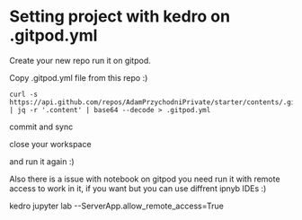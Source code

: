 # Setting project with kedro on .gitpod.yml

Create your new repo run it on gitpod.

Copy .gitpod.yml file from this repo :) 

```
curl -s https://api.github.com/repos/AdamPrzychodniPrivate/starter/contents/.gitpod.yml | jq -r '.content' | base64 --decode > .gitpod.yml
```

commit and sync 

close your workspace 

and run it again :) 

Also there is a issue with notebook on gitpod you need run it with remote access to work in it, if you want but you can use diffrent ipnyb IDEs :)

kedro jupyter lab --ServerApp.allow_remote_access=True
